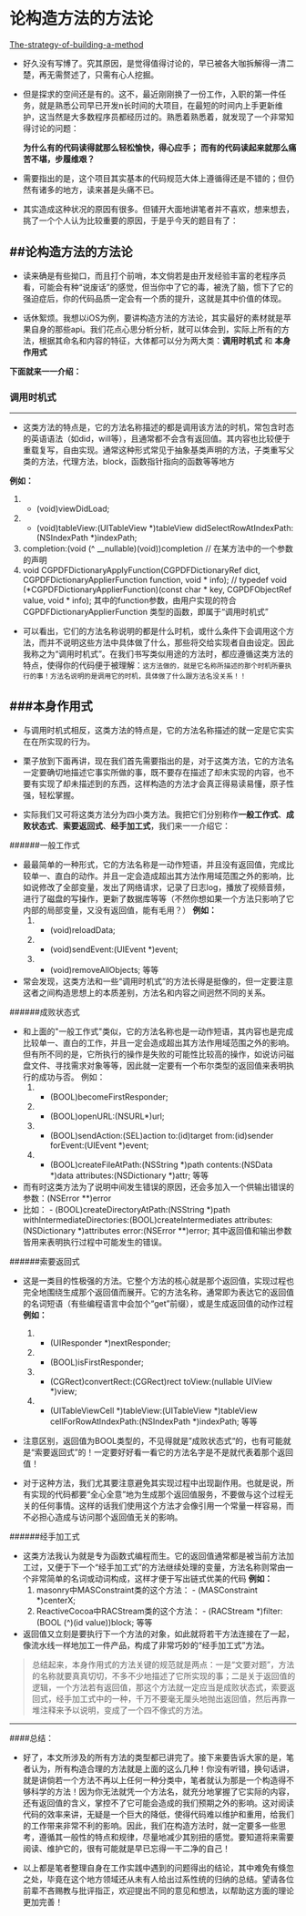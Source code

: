 # 论构造方法的方法论
[The-strategy-of-building-a-method](https://github.com/DeveloperLx/The-strategy-of-building-a-method/blob/master/README.md)

* 好久没有写博了。究其原因，是觉得值得讨论的，早已被各大咖拆解得一清二楚，再无需赘述了，只需有心人挖掘。

* 但是探求的空间还是有的。这不，最近刚刚换了一份工作，入职的第一件任务，就是熟悉公司早已开发n长时间的大项目，在最短的时间内上手更新维护，这当然是大多数程序员都经历过的。熟悉着熟悉着，就发现了一个非常知得讨论的问题：

	**为什么有的代码读得就那么轻松愉快，得心应手；**
	**而有的代码读起来就那么痛苦不堪，步履维艰？**

* 需要指出的是，这个项目其实基本的代码规范大体上遵循得还是不错的；但仍然有诸多的地方，读来甚是头痛不已。

* 其实造成这种状况的原因有很多。但铺开大面地讲笔者并不喜欢，想来想去，挑了一个个人认为比较重要的原因，于是乎今天的题目有了：


##论构造方法的方法论
---
* 读来确是有些拗口，而且打个前哨，本文倘若是由开发经验丰富的老程序员看，可能会有种“说废话”的感觉，但当你中了它的毒，被洗了脑，惯下了它的强迫症后，你的代码品质一定会有一个质的提升，这就是其中价值的体现。

* 话休絮烦。我想以iOS为例，要讲构造方法的方法论，其实最好的素材就是苹果自身的那些api。我们花点心思分析分析，就可以体会到，实际上所有的方法，根据其命名和内容的特征，大体都可以分为两大类：**调用时机式** 和 **本身作用式**

**下面就来一一介绍：**

### 调用时机式
---
* 这类方法的特点是，它的方法名称描述的都是调用该方法的时机，常包含时态的英语语法（如did，will等），且通常都不会含有返回值。其内容也比较便于重载复写，自由实现。通常这种形式常见于抽象基类声明的方法，子类重写父类的方法，代理方法，block，函数指针指向的函数等等地方

**例如：**


1. - (void)viewDidLoad;
2. - (void)tableView:(UITableView *)tableView didSelectRowAtIndexPath:(NSIndexPath *)indexPath;
3. completion:(void (^ __nullable)(void))completion 	//	在某方法中的一个参数的声明
4. void CGPDFDictionaryApplyFunction(CGPDFDictionaryRef dict, CGPDFDictionaryApplierFunction function, void * info);
//	typedef void (*CGPDFDictionaryApplierFunction)(const char * key, CGPDFObjectRef value, void * info); 其中的function参数，由用户实现的符合 CGPDFDictionaryApplierFunction 类型的函数，即属于“调用时机式”

>

* 可以看出，它们的方法名称说明的都是什么时机，或什么条件下会调用这个方法，而并不说明这些方法中具体做了什么，那些将交给实现者自由设定。因此我称之为“调用时机式”。在我们书写类似用途的方法时，都应遵循这类方法的特点，使得你的代码便于被理解：`这方法做的，就是它名称所描述的那个时机所要执行的事！方法名说明的是调用它的时机，具体做了什么跟方法名没关系！！`

###本身作用式
---
* 与调用时机式相反，这类方法的特点是，它的方法名称描述的就一定是它实实在在所实现的行为。

* 栗子放到下面再讲，现在我们首先需要指出的是，对于这类方法，它的方法名一定要确切地描述它事实所做的事，既不要存在描述了却未实现的内容，也不要有实现了却未描述到的东西，这样构造的方法才会真正得易读易懂，原子性强，轻松掌握。

* 实际我们又可将这类方法分为四小类方法。我把它们分别称作**一般工作式**、**成败状态式**、**索要返回式**、**经手加工式**，我们来一一介绍它：

######一般工作式
* 最最简单的一种形式，它的方法名称是一动作短语，并且没有返回值，完成比较单一、直白的动作。并且一定会造成超出其方法作用域范围之外的影响，比如说修改了全部变量，发出了网络请求，记录了日志log，播放了视频音频，进行了磁盘的写操作，更新了数据库等等（不然你想如果一个方法只影响了它内部的局部变量，又没有返回值，能有毛用？）
**例如：**
    1.  - (void)reloadData;
    2.  - (void)sendEvent:(UIEvent *)event;
    3.  - (void)removeAllObjects;
    等等
* 常会发现，这类方法和一些“调用时机式”的方法长得是挺像的，但一定要注意这者之间构造思想上的本质差别，方法名和内容之间迥然不同的关系。

######成败状态式
* 和上面的"一般工作式"类似，它的方法名称也是一动作短语，其内容也是完成比较单一、直白的工作，并且一定会造成超出其方法作用域范围之外的影响。但有所不同的是，它所执行的操作是失败的可能性比较高的操作，如说访问磁盘文件、寻找需求对象等等，因此就一定要有一个布尔类型的返回值来表明执行的成功与否。
    例如：
    1.  - (BOOL)becomeFirstResponder;
    2.  - (BOOL)openURL:(NSURL*)url;
    3.  - (BOOL)sendAction:(SEL)action to:(id)target from:(id)sender forEvent:(UIEvent *)event;
    4.  - (BOOL)createFileAtPath:(NSString *)path contents:(NSData *)data attributes:(NSDictionary *)attr;
    等等
* 而有时这类方法为了说明中间发生错误的原因，还会多加入一个供输出错误的参数：(NSError **)error
* 比如：
		- (BOOL)createDirectoryAtPath:(NSString *)path withIntermediateDirectories:(BOOL)createIntermediates attributes:(NSDictionary *)attributes error:(NSError **)error;
		其中返回值和输出参数皆用来表明执行过程中可能发生的错误。

######索要返回式
* 这是一类目的性极强的方法。它整个方法的核心就是那个返回值，实现过程也完全地围绕生成那个返回值而展开。它的方法名称，通常即为表达它的返回值的名词短语（有些编程语言中会加个“get”前缀），或是生成返回值的动作过程
**例如：**
    1.	- (UIResponder *)nextResponder;
    2.	- (BOOL)isFirstResponder;
    3.	- (CGRect)convertRect:(CGRect)rect toView:(nullable UIView *)view;
    4.	- (UITableViewCell *)tableView:(UITableView *)tableView cellForRowAtIndexPath:(NSIndexPath *)indexPath;
    等等

* 注意区别，返回值为BOOL类型的，不见得就是”成败状态式“的，也有可能就是“索要返回式”的！一定要好好看一看它的方法名字是不是就代表着那个返回值！
* 对于这种方法，我们尤其要注意避免其实现过程中出现副作用。也就是说，所有实现的代码都要“全心全意”地为生成那个返回值服务，不要做与这个过程无关的任何事情。这样的话我们使用这个方法才会像引用一个常量一样容易，而不必担心造成与访问那个返回值无关的影响。

######经手加工式
* 这类方法我认为就是专为函数式编程而生。它的返回值通常都是被当前方法加工过，又便于下一个“经手加工式”的方法继续处理的变量，方法名称则常由一个非常简单的名词或动词构成，这样才便于写出链式优美的代码
**例如：**
	1. masonry中MASConstraint类的这个方法： - (MASConstraint *)centerX;
    2. ReactiveCocoa中RACStream类的这个方法： - (RACStream *)filter:(BOOL (^)(id value))block;
	等等
* 返回值又立刻是要执行下一个方法的对象，如此就将若干方法连接在了一起，像流水线一样地加工一件产品，构成了非常巧妙的“经手加工式”方法。

> 总结起来，本身作用式的方法关键的规范就是两点：一是“文要对题”，方法的名称就要真真切切，不多不少地描述了它所实现的事；二是关于返回值的逻辑，一个方法若有返回值，那这个方法就一定应当是成败状态式，索要返回式，经手加工式中的一种，千万不要毫无厘头地抛出返回值，然后再靠一堆注释来予以说明，变成了一个四不像式的方法。

---

####总结：

* 好了，本文所涉及的所有方法的类型都已讲完了。接下来要告诉大家的是，笔者认为，所有构造合理的方法就是上面的这么几种！你没有听错，换句话讲，就是讲倘若一个方法不再以上任何一种分类中，笔者就认为那是一个构造得不够科学的方法！因为你无法就凭一个方法名，就充分地掌握了它实际的内容，还有返回值的含义，掌控不了它可能会造成的我们预期之外的影响。这对阅读代码的效率来讲，无疑是一个巨大的降低，使得代码难以维护和重用，给我们的工作带来非常不利的影响。因此，我们在构造方法时，就一定要多一些思考，遵循其一般性的特点和规律，尽量地减少其别扭的感觉。要知道将来需要阅读、维护它的，很有可能就是早已忘得一干二净的自己！

* 以上都是笔者整理自身在工作实践中遇到的问题得出的结论，其中难免有倏忽之处，毕竟在这个地方领域还从未有人给出过系性统的归纳的总结。望请各位前辈不吝赐教与批评指正，欢迎提出不同的意见和想法，以帮助这方面的理论更加完善！
